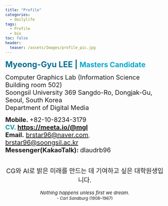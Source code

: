 ```yaml
---
title: "Profile"
categories:
  - dailylife
tags: 
  - Profile
  - bio
toc: false
header:
  teaser: /assets/Images/profile_pic.jpg
---
```


<b><span lang="EN-US" style="font-size:19pt;color:#006e93">Myeong-Gyu LEE | </span><span lang="EN-US" style="font-size:17.0pt;color:#00a7cb">Masters Candidate</span></b><br>

<span style="font-size:15pt">Computer Graphics Lab (Information Science Building room 502)</span><br>
<span style="font-size:15pt">Soongsil University 369 Sangdo-Ro, Dongjak-Gu, Seoul, South Korea</span><br>
<span style="font-size:15pt">Department of Digital Media</span><br>

<p align="left" style="text-align:left;text-autospace:ideograph-numeric ideograph-other;word-break:keep-all"> 

<span lang="EN-US" style="font-size:15pt;color:#11999e"><a rel="noreferrer noopener" target="_blank"><b>Mobile. </b>+82-10-8234-3179</a></span><br>
<span lang="EN-US" style="font-size:15pt;color:#11999e"><b>CV. <a href="https://meeta.io/@mgl" target="_blank">https://meeta.io/@mgl</a></b></span><br>
<span lang="EN-US" style="font-size:15pt;color:#11999e"><a rel="noreferrer noopener" target="_blank"><b>Email.</b> <a href="mailto:brstar96@naver.com" target="_blank" rel="noreferrer noopener">brstar96@naver.com</a>, <a href="mailto:brstar96@soongsil.ac.kr" target="_blank" rel="noreferrer noopener">brstar96@soongsil.ac.kr</a><br>
<span lang="EN-US" style="font-size:15pt;color:#11999e"><a rel="noreferrer noopener" target="_blank"><b>Messenger(KakaoTalk): </b> dlaudrb96</a></span><br><br>

<center>
<span style="font-size:15pt">CG와 AI로 밝은 미래를 만드는 데 기여하고 싶은 대학원생입니다.</span><br><br>
<span style="font-size: 15px;"><i>Nothing happens unless first we dream.</i></span><br>
<span style="font-size: 13px;"><i>- Carl Sandburg </i>(1908–1967)</span>
</center>